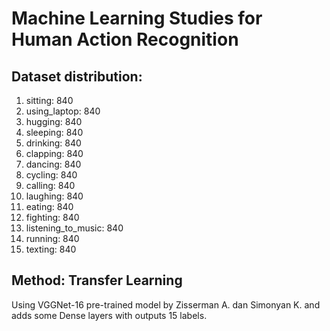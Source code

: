# Machine Learning Studies for Human Action Recognition

## Dataset distribution:
1. sitting: 840
2. using_laptop: 840
3. hugging: 840
4. sleeping: 840
5. drinking: 840
6. clapping: 840
7. dancing: 840
8. cycling: 840
9. calling: 840
10. laughing: 840
11. eating: 840
12. fighting: 840
13. listening_to_music: 840
14. running: 840
15. texting: 840

## Method: Transfer Learning
Using VGGNet-16 pre-trained model by Zisserman A. dan Simonyan K. and adds some Dense layers with outputs 15 labels.
